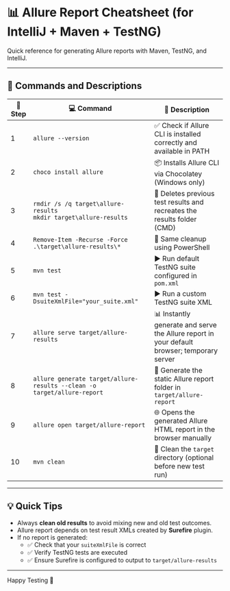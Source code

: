 # 📊 Allure Report Cheatsheet (for IntelliJ + Maven + TestNG)

Quick reference for generating Allure reports with Maven, TestNG, and IntelliJ.

---

## 🧾 Commands and Descriptions

| 🔢 Step | 💻 Command | 📝 Description |
|--------|------------|----------------|
| 1 | `allure --version` | ✅ Check if Allure CLI is installed correctly and available in PATH |
| 2 | `choco install allure` | 📦 Installs Allure CLI via Chocolatey (Windows only) |
| 3 | `rmdir /s /q target\allure-results`<br>`mkdir target\allure-results` | 🧹 Deletes previous test results and recreates the results folder (CMD) |
| 4 | `Remove-Item -Recurse -Force .\target\allure-results\*` | 🧹 Same cleanup using PowerShell |
| 5 | `mvn test` | ▶️ Run default TestNG suite configured in `pom.xml` |
| 6 | `mvn test -DsuiteXmlFile="your_suite.xml"` | ▶️ Run a custom TestNG suite XML |
| 7 | `allure serve target/allure-results` | 📊 Instantly generate and serve the Allure report in your default browser; temporary server |
| 8 | `allure generate target/allure-results --clean -o target/allure-report` | 📁 Generate the static Allure report folder in `target/allure-report` |
| 9 | `allure open target/allure-report` | 🌐 Opens the generated Allure HTML report in the browser manually |
| 10 | `mvn clean` | 🧼 Clean the `target` directory (optional before new test run) |

---

## 💡 Quick Tips

- Always **clean old results** to avoid mixing new and old test outcomes.
- Allure report depends on test result XMLs created by **Surefire** plugin.
- If no report is generated:
  - ✅ Check that your `suiteXmlFile` is correct
  - ✅ Verify TestNG tests are executed
  - ✅ Ensure Surefire is configured to output to `target/allure-results`

---

Happy Testing 🚀
